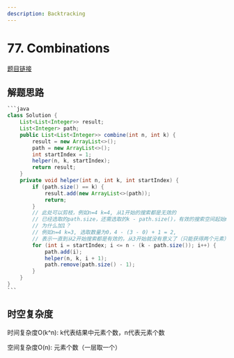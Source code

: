 ```yaml
---
description: Backtracking
---
```


# 77. Combinations

[题目链接](https://leetcode.com/problems/combinations/description/)

## 解题思路

````java
```java
class Solution {
    List<List<Integer>> result;
    List<Integer> path;
    public List<List<Integer>> combine(int n, int k) {
        result = new ArrayList<>();
        path = new ArrayList<>();
        int startIndex = 1;
        helper(n, k, startIndex);
        return result;
    }
    private void helper(int n, int k, int startIndex) {
        if (path.size() == k) {
            result.add(new ArrayList<>(path));
            return;
        }
        // 此处可以剪枝，例如n=4 k=4, 从1开始的搜索都是无效的
        // 已经选取的path.size，还需选取的k - path.size()，有效的搜索空间起始n - (k - path.size()) + 1
        // 为什么加1？
        // 例如n=4 k=3, 选取数量为0，4 - (3 - 0) + 1 = 2, 
        // 表示一直到从2开始搜索都是有效的，从3开始就没有意义了（只能获得两个元素）
        for (int i = startIndex; i <= n - (k - path.size()); i++) {
            path.add(i);
            helper(n, k, i + 1);
            path.remove(path.size() - 1);
        }
    }
}
```
````

## 时空复杂度

时间复杂度O(k^n): k代表结果中元素个数，n代表元素个数

空间复杂度O(n): 元素个数（一层取一个）

